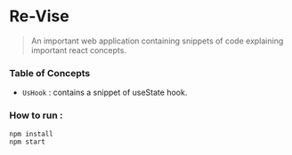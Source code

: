 # Re-Vise

> An important web application containing snippets of code explaining important react concepts.

### Table of Concepts

* `UsHook` : contains a snippet of useState hook.

### How to run : 

```
npm install
npm start
```